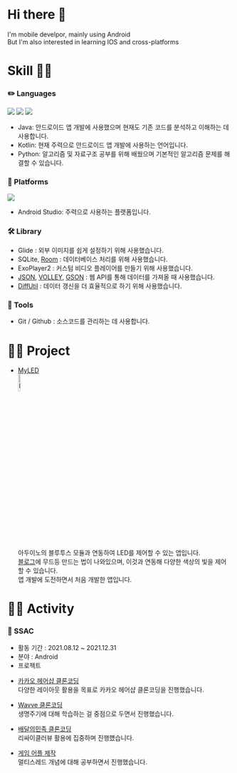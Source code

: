 # Hi there 👋

I'm mobile develpor, mainly using Android   
But I'm also interested in learning IOS and cross-platforms

   # Skill 🧑🏻         
   
   ### ✏️ Languages

<p>
  <img src="https://img.shields.io/badge/Java-white?style=flat-square&logo=Java&logoColor=FF2121"/>
  <img src="https://img.shields.io/badge/Kotlin-000000?style=flat-square&logo=Kotlin&logoColor=7F52FF"/> 
  <img src="https://img.shields.io/badge/Python-FFCF3F?style=flat-square&logo=Python&logoColor=3770A0"/>   
</p>   

+ Java: 안드로이드 앱 개발에 사용했으며 현재도 기존 코드를 분석하고 이해하는 데 사용합니다.
+ Kotlin: 현재 주력으로 안드로이드 앱 개발에 사용하는 언어입니다.   
+ Python: 알고리즘 및 자료구조 공부를 위해 배웠으며 기본적인 알고리즘 문제를 해결할 수 있습니다.   

### 🚉 Platforms

<p>
  <img src="https://img.shields.io/badge/Android-black?style=flat-square&logo=Android&logoColor=3DDC84"/>
</p>

+ Android Studio: 주력으로 사용하는 플랫폼입니다.


### 🛠 Library

   + Glide : 외부 이미지를 쉽게 설정하기 위해 사용했습니다.
   + SQLite, [Room](https://kmight0518.tistory.com/46) : 데이터베이스 처리를 위해 사용했습니다.   
   + ExoPlayer2 : 커스텀 비디오 플레이어를 만들기 위해 사용했습니다.   
   + [JSON](https://kmight0518.tistory.com/41), [VOLLEY](https://kmight0518.tistory.com/42), [GSON](https://kmight0518.tistory.com/43) : 웹 API를 통해 데이터를 가져올 때 사용했습니다.   
   + [DiffUtil](https://kmight0518.tistory.com/47) : 데이터 갱신을 더 효율적으로 하기 위해 사용했습니다.

### 📗 Tools

   + Git / Github : 소스코드를 관리하는 데 사용합니다.   


   # 🚴‍♀️ Project
   - [MyLED](https://github.com/creativeduck/MyLED)  
   <img src="https://user-images.githubusercontent.com/89892954/135578432-28d54c77-5908-422b-8076-a5193872661e.jpg" width="10%" height="10%" title="untitiled" alt="RubberDuck"></img>   
   아두이노의 블루투스 모듈과 연동하여 LED를 제어할 수 있는 앱입니다.   
   [블로그](https://kmight0518.tistory.com/3)에 무드등 만드는 법이 나와있으며, 이것과 연동해 다양한 색상의 빛을 제어할 수 있습니다.   
   앱 개발에 도전하면서 처음 개발한 앱입니다.


  # 🚴‍♀️ Activity
   ### 📗 SSAC
  
   + 활동 기간 : 2021.08.12 ~ 2021.12.31   
   + 분야 : Android   
   + 프로젝트   
   - [카카오 헤어샵 클론코딩](https://github.com/creativeduck/Kakao-hairshop-Clone)  
   다양한 레이아웃 활용을 목표로 카카오 헤어샵 클론코딩을 진행했습니다.
   
   - [Wavve 클론코딩](https://github.com/creativeduck/Wavve-Clone)  
   생명주기에 대해 학습하는 걸 중점으로 두면서 진행했습니다.
   
   - [배달의민족 클론코딩](https://github.com/creativeduck/Bamin-Clone)  
   리싸이클러뷰 활용에 집중하며 진행헀습니다.
   
   - [게임 어플 제작](https://github.com/creativeduck/RabbitRun-game)  
   멀티스레드 개념에 대해 공부하면서 진행했습니다.
   
   
   
   
   

